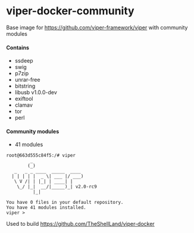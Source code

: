 # viper-docker-community
Base image for https://github.com/viper-framework/viper with community modules

#### Contains
* ssdeep
* swig
* p7zip
* unrar-free
* bitstring
* libusb v1.0.0-dev
* exiftool
* clamav
* tor
* perl

#### Community modules
* 41 modules

```
root@663d555c84f5:/# viper
         _
        (_)
   _   _ _ ____  _____  ____
  | | | | |  _ \| ___ |/ ___)
   \ V /| | |_| | ____| |
    \_/ |_|  __/|_____)_| v2.0-rc9
          |_|
    
You have 0 files in your default repository.
You have 41 modules installed.
viper > 
```
Used to build https://github.com/TheShellLand/viper-docker
